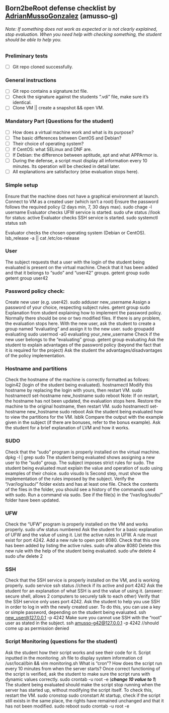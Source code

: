 ## Born2beRoot defense checklist by [AdrianMussoGonzalez](https://github.com/AdrianMussoGonzalez) (amusso-g)

###### Note: If something does not work as expected or is not clearly explained, stop evaluation. When you need help with checking something, the student should be able to help you.

### Preliminary tests
- [ ] Git repo cloned successfully.

### General instructions
- [ ] Git repo contains a signature.txt file.
- [ ] Check the signature against the students “.vdi” file, make sure it’s identical. 
- [ ] Clone VM || create a snapshot && open VM.

### Mandatory Part (Questions for the student)
- [ ] How does a virtual machine work and what is its purpose?
- [ ] The basic differences between CentOS and Debian?
- [ ] Their choice of operating system?
- [ ] If CentOS: what SELinux and DNF are.
- [ ] If Debian: the difference between aptitude, apt and what APPArmor is.
- [ ] During the defense, a script must display all information every 10 minutes. Its operation will be checked in detail later.
- [ ] All explanations are satisfactory (else evaluation stops here).

### Simple setup
Ensure that the machine does not have a graphical environment at launch.
Connect to VM as a created user (which isn’t a root)
Ensure the password follows the required policy (2 days min, 7, 30 days max). 
sudo chage -l username
Evaluator checks UFW service is started.
sudo ufw status			//look for status: active
Evaluator checks SSH service is started.
sudo systemctl status ssh

Evaluator checks the chosen operating system (Debian or CentOS).
lsb_release -a || cat /etc/os-release

### User
The subject requests that a user with the login of the student being evaluated is present on the virtual machine. Check that it has been added and that it belongs to “sudo” and “user42” groups.
getent group sudo
getent group user42

### Password policy check:
Create new user (e.g. user42).
sudo adduser new_username
Assign a password of your choice, respecting subject rules.
getent group sudo
Explanation from student explaining how to implement the password policy. 
Normally there should be one or two modified files. If there is any problem, the evaluation stops here.
With the new user, ask the student to create a group named “evaluating” and assign it to the new user.
sudo groupadd evaluating
sudo usermod -aG evaluating your_new_username
Check if the new user belongs to the “evaluating” group.
getent group evaluating
Ask the student to explain advantages of the password policy (beyond the fact that it is required for the project) 
Ask the student the advantages/disadvantages of the policy implementation.

### Hostname and partitions
Check the hostname of the machine is correctly formatted as follows: login42 (login of the student being evaluated).
hostnamectl
Modify this hostname by replacing the login with yours, then restart VM.
sudo hostnamectl set-hostname new_hostname
sudo reboot
Note:	If on restart, the hostname has not been updated, the evaluation stops here.
Restore the machine to the original hostname, then restart VM.
sudo hostnamectl set-hostname new_hostname
sudo reboot
Ask the student being evaluated how to view the partitions for the VM.
lsblk
Compare the output with the example given in the subject (if there are bonuses, refer to the bonus example).
Ask the student for a brief explanation of LVM and how it works.

### SUDO
Check that the “sudo” program is properly installed on the virtual machine.
dpkg -l | grep sudo
The student being evaluated shows assigning a new user to the “sudo” group.
The subject imposes strict rules for sudo. The student being evaluated must explain the value and operation of sudo using examples of their choice.
sudo visudo ls
Second step, must show the implementation of the rules imposed by the subject.
Verify the “/var/log/sudo/” folder exists and has at least one file. Check the contents of the files in the folder, you should see a history of the commands used with sudo.
Run a command via sudo. See if the file(s) in the “/var/log/sudo/” folder have been updated.

### UFW
Check the “UFW” program is properly installed on the VM and works properly.
sudo ufw status numbered
Ask the student for a basic explanation of UFW and the value of using it.
List the active rules in UFW. A rule must exist for port 4242.
Add a new rule to open port 8080. Check that this one has been added by listing the active rules.
sudo ufw allow 8080
Delete this new rule with the help of the student being evaluated.
sudo ufw delete 4
sudo ufw delete 2

### SSH
Check that the SSH service is properly installed on the VM, and is working properly.
sudo service ssh status 			//check if its active and port 4242
Ask the student for an explanation of what SSH is and the value of using it. (answer: secure shell, allows 2 computers to securely talk to each other)
Verify that the SSH service only uses port 4242.
Ask the student to help you use SSH in order to log in with the newly created user. To do this, you can use a key or simple password, depending on the student being evaluated.
ssh new_user@127.0.0.1 -p 4242
Make sure you cannot use SSH with the “root” user as stated in the subject.
ssh amusso-g42@127.0.0.1 -p 4242 		//should come up as permission denied





### Script Monitoring (questions for the student)
Ask the student how their script works and see their code for it.
Script inputted in the monitoring .sh file to display system information
cd /usr/local/bin && vim monitoring.sh
What is “cron”?
How does the script run every 10 minutes from when the server starts?
Once correct functioning of the script is verified, ask the student to make sure the script runs with dynamic values correctly.
sudo crontab -u root -e (***change 10 value to 1***)
The student being evaluated should make the script stop running when the server has started up, without modifying the script itself. To check this, restart the VM.
sudo cronstop
sudo cronstart
At startup, check if the script still exists in the same place, the rights have remained unchanged and that it has not been modified.
sudo reboot
sudo crontab -u root -e
